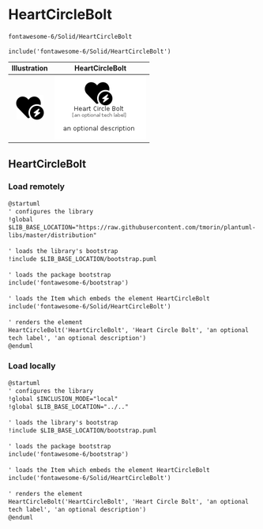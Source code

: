 # HeartCircleBolt


```text
fontawesome-6/Solid/HeartCircleBolt
```

```text
include('fontawesome-6/Solid/HeartCircleBolt')
```



| Illustration | HeartCircleBolt |
| :---: | :---: |
| ![illustration for Illustration](../../fontawesome-6/Solid/HeartCircleBolt.png) | ![illustration for HeartCircleBolt](../../fontawesome-6/Solid/HeartCircleBolt.Local.png) |




## HeartCircleBolt

### Load remotely
```plantuml
@startuml
' configures the library
!global $LIB_BASE_LOCATION="https://raw.githubusercontent.com/tmorin/plantuml-libs/master/distribution"

' loads the library's bootstrap
!include $LIB_BASE_LOCATION/bootstrap.puml

' loads the package bootstrap
include('fontawesome-6/bootstrap')

' loads the Item which embeds the element HeartCircleBolt
include('fontawesome-6/Solid/HeartCircleBolt')

' renders the element
HeartCircleBolt('HeartCircleBolt', 'Heart Circle Bolt', 'an optional tech label', 'an optional description')
@enduml
```

### Load locally
```plantuml
@startuml
' configures the library
!global $INCLUSION_MODE="local"
!global $LIB_BASE_LOCATION="../.."

' loads the library's bootstrap
!include $LIB_BASE_LOCATION/bootstrap.puml

' loads the package bootstrap
include('fontawesome-6/bootstrap')

' loads the Item which embeds the element HeartCircleBolt
include('fontawesome-6/Solid/HeartCircleBolt')

' renders the element
HeartCircleBolt('HeartCircleBolt', 'Heart Circle Bolt', 'an optional tech label', 'an optional description')
@enduml
```

